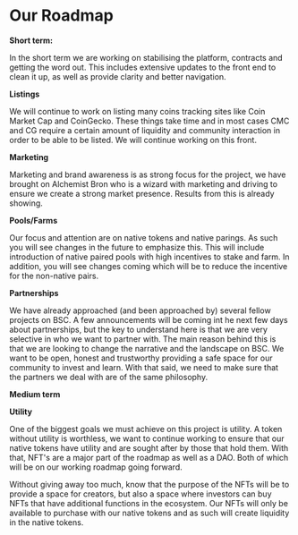 # Our Roadmap

**Short term:**

‌In the short term we are working on stabilising the platform, contracts and getting the word out. This includes extensive updates to the front end to clean it up, as well as provide clarity and better navigation.

‌**Listings**

‌We will continue to work on listing many coins tracking sites like Coin Market Cap and CoinGecko. These things take time and in most cases CMC and CG require a certain amount of liquidity and community interaction in order to be able to be listed. We will continue working on this front.

‌**Marketing**

‌Marketing and brand awareness is as strong focus for the project, we have brought on Alchemist Bron who is a wizard with marketing and driving to ensure we create a strong market presence. Results from this is already showing.

‌**Pools/Farms**

‌Our focus and attention are on native tokens and native parings. As such you will see changes in the future to emphasize this. This will include introduction of native paired pools with high incentives to stake and farm. In addition, you will see changes coming which will be to reduce the incentive for the non-native pairs.

‌**Partnerships**

‌We have already approached \(and been approached by\) several fellow projects on BSC. A few announcements will be coming int he next few days about partnerships, but the key to understand here is that we are very selective in who we want to partner with. The main reason behind this is that we are looking to change the narrative and the landscape on BSC. We want to be open, honest and trustworthy providing a safe space for our community to invest and learn. With that said, we need to make sure that the partners we deal with are of the same philosophy.

‌**Medium term**

‌**Utility**

‌One of the biggest goals we must achieve on this project is utility. A token without utility is worthless, we want to continue working to ensure that our native tokens have utility and are sought after by those that hold them. With that, NFT's are a major part of the roadmap as well as a DAO. Both of which will be on our working roadmap going forward.

Without giving away too much, know that the purpose of the NFTs will be to provide a space for creators, but also a space where investors can buy NFTs that have additional functions in the ecosystem. Our NFTs will only be available to purchase with our native tokens and as such will create liquidity in the native tokens.

